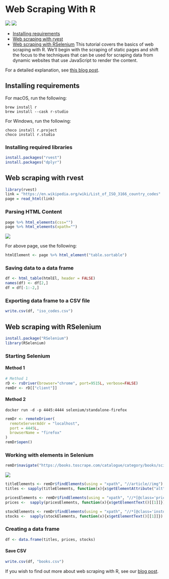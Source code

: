 # Web Scraping With R

[<img src="https://img.shields.io/static/v1?label=&message=R&color=brightgreen" />](https://github.com/topics/r) [<img src="https://img.shields.io/static/v1?label=&message=Web%20Scraping&color=important" />](https://github.com/topics/web-scraping)

- [Installing requirements](#installing-requirements)
- [Web scraping with rvest](#web-scraping-with-rvest)
- [Web scraping with RSelenium](#web-scraping-with-rselenium)
This tutorial covers the basics of web scraping with R. We’ll begin with the scraping of static pages and shift the focus to the techniques that can be used for scraping data from dynamic websites that use JavaScript to render the content.

For a detailed explanation, see [this blog post](https://oxylabs.io/blog/web-scraping-r). 

## Installing requirements

For macOS, run the following:

```shell
brew install r
brew install --cask r-studio

```

For Windows, run the following:

```batch
choco install r.project
choco install r.studio
```

### Installing required libraries

```r
install.packages("rvest")
install.packages("dplyr")
```

## Web scraping with rvest

```r
library(rvest)
link = "https://en.wikipedia.org/wiki/List_of_ISO_3166_country_codes"
page = read_html(link)

```

### Parsing HTML Content

```r
page %>% html_elements(css="")
page %>% html_elements(xpath="")
```



![](https://oxylabs.io/blog/images/2021/12/wiki_markup.png)

For above page, use the following:

```r
htmlElement <- page %>% html_element("table.sortable")
```

### Saving data to a data frame

```r
df <- html_table(htmlEl, header = FALSE)
names(df) <- df[2,]
df = df[-1:-2,]
```

### Exporting data frame to a CSV file

```r
write.csv(df, "iso_codes.csv")
```

## Web scraping with RSelenium

```r
install.package("RSelenium")
library(RSelenium)

```

### Starting Selenium

#### Method 1

```r
# Method 1
rD <- rsDriver(browser="chrome", port=9515L, verbose=FALSE)
remDr <- rD[["client"]]

```

#### Method 2

```shell
docker run -d -p 4445:4444 selenium/standalone-firefox
```

```r
remDr <- remoteDriver(
  remoteServerAddr = "localhost",
  port = 4445L,
  browserName = "firefox"
)
remDr$open()
```

### Working with elements in Selenium

```r
remDr$navigate("https://books.toscrape.com/catalogue/category/books/science-fiction_16")
```

![](https://oxylabs.io/blog/images/2021/12/book_title.png)

```r
titleElements <- remDr$findElements(using = "xpath", "//article//img")
titles <- sapply(titleElements, function(x){x$getElementAttribute("alt")[[1]]})

pricesElements <- remDr$findElements(using = "xpath", "//*[@class='price_color']")
prices <-  sapply(pricesElements, function(x){x$getElementText()[[1]]})

stockElements <- remDr$findElements(using = "xpath", "//*[@class='instock availability']")
stocks <-  sapply(stockElements, function(x){x$getElementText()[[1]]})

```

### Creating a data frame

```r
df <- data.frame(titles, prices, stocks)
```

#### Save CSV

```r
write.csv(df, "books.csv")
```

If you wish to find out more about web scraping with R, see our [blog post](https://oxylabs.io/blog/web-scraping-r).

